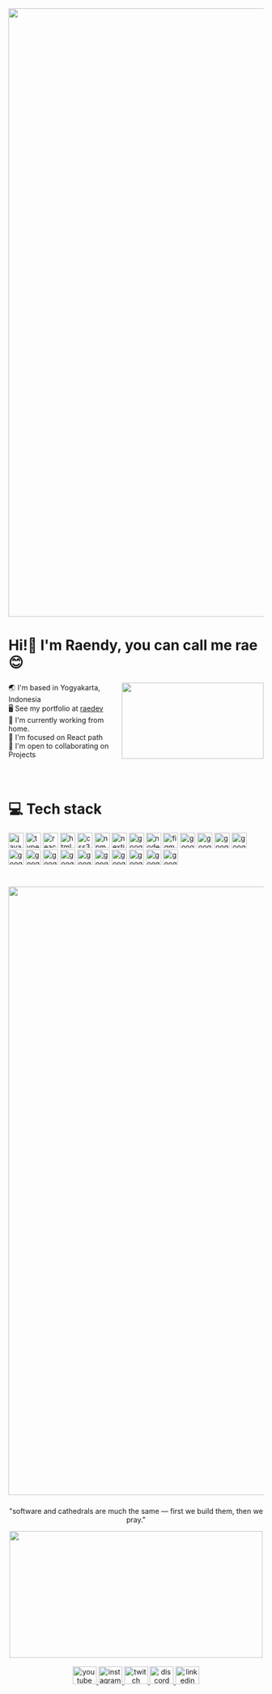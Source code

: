 <div align="center">
  <img src="/banner.png" width="1200" alt="Header"   />
</div>
<h1 align="left">Hi!👋 I'm Raendy, you can call me rae😊</h1>

###


<img align="right" height="150" width="280" src="https://i.pinimg.com/originals/fc/21/16/fc2116fb21de12a62d4b36c31bbb1e6f.gif"  />

###
<p align="left">🌏 I'm based in Yogyakarta, Indonesia<br>🖥️ See my portfolio at <a href="https://raedev.vercel.app/">raedev</a><br>🚀 I'm currently working from home.<br>🧠 I'm focused on React path<br>🤝 I'm open to collaborating on Projects</p>


###
<br clear="both">

###

<div align="left">
  <h1 align="left">💻 Tech stack</h1>
  <img src="https://img.shields.io/badge/javascript-%23323330.svg?style=for-the-badge&logo=javascript&logoColor=%23F7DF1E" height="30"  alt="javascript logo"  />
  <img src="https://img.shields.io/badge/html5-%23E34F26.svg?style=for-the-badge&logo=html5&logoColor=white" height="30" alt="typescript logo"  />
  <img src="https://img.shields.io/badge/css3-%231572B6.svg?style=for-the-badge&logo=css3&logoColor=white" height="30" alt="react logo"  />
  <img src="https://img.shields.io/badge/typescript-%23007ACC.svg?style=for-the-badge&logo=typescript&logoColor=white" height="30" alt="html5 logo"  />
  <img src="https://img.shields.io/badge/git-%23F05033.svg?style=for-the-badge&logo=git&logoColor=white" height="30" alt="css3 logo"  />
  <img src="https://img.shields.io/badge/GoogleCloud-%234285F4.svg?style=for-the-badge&logo=google-cloud&logoColor=white" height="30" alt="npm logo"  />
  <img src="https://img.shields.io/badge/react-%2320232a.svg?style=for-the-badge&logo=react&logoColor=%2361DAFB" height="30" alt="nextjs logo"  />
  <img src="https://img.shields.io/badge/vue.js-%2335495e.svg?style=for-the-badge&logo=vuedotjs&logoColor=%234FC08D" height="30" alt="googlecloud logo"  />
  <img src="https://img.shields.io/badge/threejs-black?style=for-the-badge&logo=three.js&logoColor=white" height="30" alt="nodejs logo"  />
  <img src="https://img.shields.io/badge/chart.js-F5788D.svg?style=for-the-badge&logo=chart.js&logoColor=white" height="30" alt="figma logo"  />
  <img src="https://img.shields.io/badge/vercel-%23000000.svg?style=for-the-badge&logo=vercel&logoColor=white" height="30" alt="googlecloud logo"  />
  <img src="https://img.shields.io/badge/Next-black?style=for-the-badge&logo=next.js&logoColor=white" height="30" alt="googlecloud logo"  />
  <img src="https://img.shields.io/badge/NPM-%23CB3837.svg?style=for-the-badge&logo=npm&logoColor=white" height="30" alt="googlecloud logo"  />
  <img src="https://img.shields.io/badge/node.js-6DA55F?style=for-the-badge&logo=node.js&logoColor=white" height="30" alt="googlecloud logo"  />
  <img src="https://img.shields.io/badge/tailwindcss-%2338B2AC.svg?style=for-the-badge&logo=tailwind-css&logoColor=white" height="30" alt="googlecloud logo"  />
  <img src="https://img.shields.io/badge/svelte-%23f1413d.svg?style=for-the-badge&logo=svelte&logoColor=white" height="30" alt="googlecloud logo"  />
  <img src="https://img.shields.io/badge/vite-%23646CFF.svg?style=for-the-badge&logo=vite&logoColor=white" height="30" alt="googlecloud logo"  />
  <img src="https://img.shields.io/badge/vue.js-%2335495e.svg?style=for-the-badge&logo=vuedotjs&logoColor=%234FC08D" height="30" alt="googlecloud logo"  />
  <img src="https://img.shields.io/badge/figma-%23F24E1E.svg?style=for-the-badge&logo=figma&logoColor=white" height="30" alt="googlecloud logo"  />
  <img src="https://img.shields.io/badge/Framer-black?style=for-the-badge&logo=framer&logoColor=blue" height="30" alt="googlecloud logo"  />
  <img src="https://img.shields.io/badge/Postman-FF6C37?style=for-the-badge&logo=postman&logoColor=white" height="30" alt="googlecloud logo"  />
  <img src="https://img.shields.io/badge/Context--Api-000000?style=for-the-badge&logo=react" height="30" alt="googlecloud logo"  />
  <img src="https://img.shields.io/badge/PowerShell-%235391FE.svg?style=for-the-badge&logo=powershell&logoColor=white" height="30" alt="googlecloud logo"  />
  <img src="https://img.shields.io/badge/adobe%20photoshop-%2331A8FF.svg?style=for-the-badge&logo=adobe%20photoshop&logoColor=white" height="30" alt="googlecloud logo"  />
</div>

###

<br clear="both">

<div align="center">
<picture>
  <source media="(prefers-color-scheme: dark)" srcset="https://raw.githubusercontent.com/but9t/raeme/output/github-snake-dark.svg" />
  <source media="(prefers-color-scheme: light)" srcset="https://raw.githubusercontent.com/but9t/raeme/output/github-snake.svg" />
  <img alt="github-snake" src="https://raw.githubusercontent.com/but9t/raeme/output/github-snake.svg" width="1200" />
</picture>
</div>


###
<p align="center">"software and cathedrals are much the same — first we build them, then we pray."</p>
<div align="center">
  <img height="250" width="500" src="https://media1.tenor.com/m/wDmy7nNY6ZcAAAAd/god-coding.gif"  />
</div>
<br clear="both">
<div align="center">
  <a href="https://www.youtube.com/@raezera" target="_blank">
    <img src="https://raw.githubusercontent.com/maurodesouza/profile-readme-generator/master/src/assets/icons/social/youtube/default.svg" width="47" height="35" alt="youtube logo"  />
  </a>
  <a href="https://www.instagram.com/raendyy_/" target="_blank">
    <img src="https://raw.githubusercontent.com/maurodesouza/profile-readme-generator/master/src/assets/icons/social/instagram/default.svg" width="47" height="35" alt="instagram logo"  />
  </a>
  <a href="https://www.twitch.tv/raezera_" target="_blank">
    <img src="https://raw.githubusercontent.com/maurodesouza/profile-readme-generator/master/src/assets/icons/social/twitch/default.svg" width="47" height="35" alt="twitch logo"  />
  </a>
  <a href="https://discord.gg/j3syAWNB" target="_blank">
    <img src="https://raw.githubusercontent.com/maurodesouza/profile-readme-generator/master/src/assets/icons/social/discord/default.svg" width="47" height="35" alt="discord logo"  />
  </a>
  <a href="https://www.linkedin.com/in/asido-martius-randy-siregar-7b4029295/" target="_blank">
    <img src="https://raw.githubusercontent.com/maurodesouza/profile-readme-generator/master/src/assets/icons/social/linkedin/default.svg" width="47" height="35" alt="linkedin logo"  />
  </a>
</div>


###

